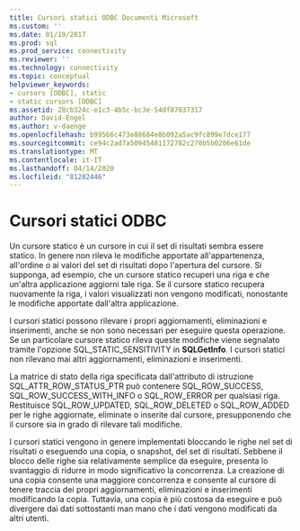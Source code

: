 ```yaml
---
title: Cursori statici ODBC Documenti Microsoft
ms.custom: ''
ms.date: 01/19/2017
ms.prod: sql
ms.prod_service: connectivity
ms.reviewer: ''
ms.technology: connectivity
ms.topic: conceptual
helpviewer_keywords:
- cursors [ODBC], static
- static cursors [ODBC]
ms.assetid: 28cb324c-e1c3-4b5c-bc3e-54df87037317
author: David-Engel
ms.author: v-daenge
ms.openlocfilehash: b99566c473e88684e8b092a5ac9fc899e7dce177
ms.sourcegitcommit: ce94c2ad7a50945481172782c270b5b0206e61de
ms.translationtype: MT
ms.contentlocale: it-IT
ms.lasthandoff: 04/14/2020
ms.locfileid: "81282446"
---
```

# <a name="odbc-static-cursors"></a>Cursori statici ODBC
Un cursore statico è un cursore in cui il set di risultati sembra essere statico. In genere non rileva le modifiche apportate all'appartenenza, all'ordine o ai valori del set di risultati dopo l'apertura del cursore. Si supponga, ad esempio, che un cursore statico recuperi una riga e che un'altra applicazione aggiorni tale riga. Se il cursore statico recupera nuovamente la riga, i valori visualizzati non vengono modificati, nonostante le modifiche apportate dall'altra applicazione.  
  
 I cursori statici possono rilevare i propri aggiornamenti, eliminazioni e inserimenti, anche se non sono necessari per eseguire questa operazione. Se un particolare cursore statico rileva queste modifiche viene segnalato tramite l'opzione SQL_STATIC_SENSITIVITY in **SQLGetInfo**. I cursori statici non rilevano mai altri aggiornamenti, eliminazioni e inserimenti.  
  
 La matrice di stato della riga specificata dall'attributo di istruzione SQL_ATTR_ROW_STATUS_PTR può contenere SQL_ROW_SUCCESS, SQL_ROW_SUCCESS_WITH_INFO o SQL_ROW_ERROR per qualsiasi riga. Restituisce SQL_ROW_UPDATED, SQL_ROW_DELETED o SQL_ROW_ADDED per le righe aggiornate, eliminate o inserite dal cursore, presupponendo che il cursore sia in grado di rilevare tali modifiche.  
  
 I cursori statici vengono in genere implementati bloccando le righe nel set di risultati o eseguendo una copia, o snapshot, del set di risultati. Sebbene il blocco delle righe sia relativamente semplice da eseguire, presenta lo svantaggio di ridurre in modo significativo la concorrenza. La creazione di una copia consente una maggiore concorrenza e consente al cursore di tenere traccia dei propri aggiornamenti, eliminazioni e inserimenti modificando la copia. Tuttavia, una copia è più costosa da eseguire e può divergere dai dati sottostanti man mano che i dati vengono modificati da altri utenti.
